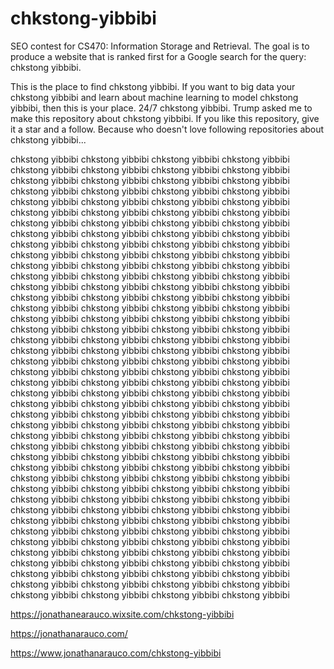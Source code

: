 # chkstong-yibbibi
SEO contest for CS470: Information Storage and Retrieval. The goal is to produce a website that is ranked first for a Google search for the query: chkstong yibbibi.

This is the place to find chkstong yibbibi. If you want to big data your chkstong yibbibi and learn about machine learning 
to model chkstong yibbibi, then this is your place. 24/7 chkstong yibbibi. Trump asked me to make this repository about chkstong yibbibi. If you like this repository, give it a star and a follow. Because who doesn't love following repositories about chkstong yibbibi...

chkstong yibbibi chkstong yibbibi chkstong yibbibi chkstong yibbibi chkstong yibbibi chkstong yibbibi chkstong yibbibi
chkstong yibbibi chkstong yibbibi chkstong yibbibi chkstong yibbibi chkstong yibbibi chkstong yibbibi chkstong yibbibi
chkstong yibbibi chkstong yibbibi chkstong yibbibi chkstong yibbibi chkstong yibbibi chkstong yibbibi chkstong yibbibi
chkstong yibbibi chkstong yibbibi chkstong yibbibi chkstong yibbibi chkstong yibbibi chkstong yibbibi chkstong yibbibi
chkstong yibbibi chkstong yibbibi chkstong yibbibi chkstong yibbibi chkstong yibbibi chkstong yibbibi chkstong yibbibi
chkstong yibbibi chkstong yibbibi chkstong yibbibi chkstong yibbibi chkstong yibbibi chkstong yibbibi chkstong yibbibi
chkstong yibbibi chkstong yibbibi chkstong yibbibi chkstong yibbibi chkstong yibbibi chkstong yibbibi chkstong yibbibi
chkstong yibbibi chkstong yibbibi chkstong yibbibi chkstong yibbibi chkstong yibbibi chkstong yibbibi chkstong yibbibi
chkstong yibbibi chkstong yibbibi chkstong yibbibi chkstong yibbibi chkstong yibbibi chkstong yibbibi chkstong yibbibi
chkstong yibbibi chkstong yibbibi chkstong yibbibi chkstong yibbibi chkstong yibbibi chkstong yibbibi chkstong yibbibi
chkstong yibbibi chkstong yibbibi chkstong yibbibi chkstong yibbibi chkstong yibbibi chkstong yibbibi chkstong yibbibi
chkstong yibbibi chkstong yibbibi chkstong yibbibi chkstong yibbibi chkstong yibbibi chkstong yibbibi chkstong yibbibi
chkstong yibbibi chkstong yibbibi chkstong yibbibi chkstong yibbibi chkstong yibbibi chkstong yibbibi chkstong yibbibi
chkstong yibbibi chkstong yibbibi chkstong yibbibi chkstong yibbibi chkstong yibbibi chkstong yibbibi chkstong yibbibi
chkstong yibbibi chkstong yibbibi chkstong yibbibi chkstong yibbibi chkstong yibbibi chkstong yibbibi chkstong yibbibi
chkstong yibbibi chkstong yibbibi chkstong yibbibi chkstong yibbibi chkstong yibbibi chkstong yibbibi chkstong yibbibi
chkstong yibbibi chkstong yibbibi chkstong yibbibi chkstong yibbibi chkstong yibbibi chkstong yibbibi chkstong yibbibi
chkstong yibbibi chkstong yibbibi chkstong yibbibi chkstong yibbibi chkstong yibbibi chkstong yibbibi chkstong yibbibi
chkstong yibbibi chkstong yibbibi chkstong yibbibi chkstong yibbibi chkstong yibbibi chkstong yibbibi chkstong yibbibi
chkstong yibbibi chkstong yibbibi chkstong yibbibi chkstong yibbibi chkstong yibbibi chkstong yibbibi chkstong yibbibi
chkstong yibbibi chkstong yibbibi chkstong yibbibi chkstong yibbibi chkstong yibbibi chkstong yibbibi chkstong yibbibi
chkstong yibbibi chkstong yibbibi chkstong yibbibi chkstong yibbibi chkstong yibbibi chkstong yibbibi chkstong yibbibi
chkstong yibbibi chkstong yibbibi chkstong yibbibi chkstong yibbibi chkstong yibbibi chkstong yibbibi chkstong yibbibi
chkstong yibbibi chkstong yibbibi chkstong yibbibi chkstong yibbibi chkstong yibbibi chkstong yibbibi chkstong yibbibi


https://jonathanearauco.wixsite.com/chkstong-yibbibi

https://jonathanarauco.com/

https://www.jonathanarauco.com/chkstong-yibbibi
